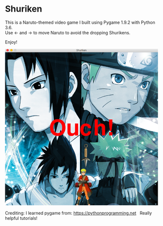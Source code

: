 # Shuriken

This is a Naruto-themed video game I built using Pygame 1.9.2 with Python 3.6.     
Use <- and -> to move Naruto to avoid the dropping Shurikens.   

Enjoy! 

![Alt text](ScreenShot.png?raw=true "ScreenShot")

Crediting: 
I learned pygame from: https://pythonprogramming.net   Really helpful tutorials! 
